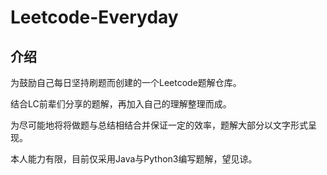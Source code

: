 # Leetcode-Everyday
## 介绍
为鼓励自己每日坚持刷题而创建的一个Leetcode题解仓库。

结合LC前辈们分享的题解，再加入自己的理解整理而成。

为尽可能地将将做题与总结相结合并保证一定的效率，题解大部分以文字形式呈现。

本人能力有限，目前仅采用Java与Python3编写题解，望见谅。
